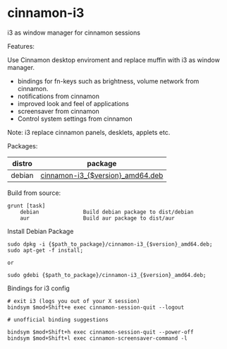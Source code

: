 # cinnamon-i3

i3 as window manager for cinnamon sessions

Features:

Use Cinnamon desktop enviroment and replace muffin with i3 as window manager.

* bindings for fn-keys such as brightness, volume network from cinnamon.
* notifications from cinnamon
* improved look and feel of applications 
* screensaver from cinnamon
* Control system settings from cinnamon

Note: i3 replace cinnamon panels, desklets, applets etc.

Packages:

| distro        | package       |
| ------------- |:-------------:|
| debian        | [cinnamon-i3_{$version}_amd64.deb](https://github.com/krusipo/cinnamon-i3/releases/latest) |


Build from source:

    grunt [task]
        debian              Build debian package to dist/debian
        aur                 Build aur package to dist/aur

Install Debian Package

    sudo dpkg -i {$path_to_package}/cinnamon-i3_{$version}_amd64.deb;
    sudo apt-get -f install; 
    
    or

    sudo gdebi {$path_to_package}/cinnamon-i3_{$version}_amd64.deb;

Bindings for i3 config

    # exit i3 (logs you out of your X session)
    bindsym $mod+Shift+e exec cinnamon-session-quit --logout

    # unofficial binding suggestions

    bindsym $mod+Shift+h exec cinnamon-session-quit --power-off
    bindsym $mod+Shift+l exec cinnamon-screensaver-command -l
